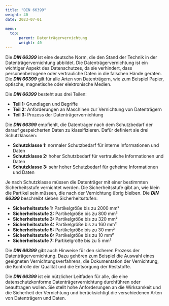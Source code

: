 ```yaml
---
title: "DIN 66399"
weight: 40
date: 2023-07-01

menu:
  top:
      parent: Datenträgervernichtung
      weight: 40
---
```


Die ***DIN 66399*** ist eine deutsche Norm, die den Stand der Technik in der Datenträgervernichtung abbildet. Die Datenträgervernichtung ist ein wichtiger Aspekt des Datenschutzes, da sie verhindert, dass personenbezogene oder vertrauliche Daten in die falschen Hände geraten. Die ***DIN 66399*** gilt für alle Arten von Datenträgern, wie zum Beispiel Papier, optische, magnetische oder elektronische Medien.

Die ***DIN 66399*** besteht aus drei Teilen:

- **Teil 1:** Grundlagen und Begriffe
- **Teil 2:** Anforderungen an Maschinen zur Vernichtung von Datenträgern
- **Teil 3:** Prozess der Datenträgervernichtung

Die ***DIN 66399*** empfiehlt, die Datenträger nach dem Schutzbedarf der darauf gespeicherten Daten zu klassifizieren. Dafür definiert sie drei Schutzklassen:

- **Schutzklasse 1:** normaler Schutzbedarf für interne Informationen und Daten
- **Schutzklasse 2:** hoher Schutzbedarf für vertrauliche Informationen und Daten
- **Schutzklasse 3:** sehr hoher Schutzbedarf für geheime Informationen und Daten

Je nach Schutzklasse müssen die Datenträger mit einer bestimmten Sicherheitsstufe vernichtet werden. Die Sicherheitsstufe gibt an, wie klein die Partikel sein müssen, die nach der Vernichtung übrig bleiben. Die ***DIN 66399*** beschreibt sieben Sicherheitsstufen:

- **Sicherheitsstufe 1:** Partikelgröße bis zu 2000 mm²
- **Sicherheitsstufe 2:** Partikelgröße bis zu 800 mm²
- **Sicherheitsstufe 3:** Partikelgröße bis zu 320 mm²
- **Sicherheitsstufe 4:** Partikelgröße bis zu 160 mm²
- **Sicherheitsstufe 5:** Partikelgröße bis zu 30 mm²
- **Sicherheitsstufe 6:** Partikelgröße bis zu 10 mm²
- **Sicherheitsstufe 7:** Partikelgröße bis zu 5 mm²

Die ***DIN 66399*** gibt auch Hinweise für den sicheren Prozess der Datenträgervernichtung. Dazu gehören zum Beispiel die Auswahl eines geeigneten Vernichtungsverfahrens, die Dokumentation der Vernichtung, die Kontrolle der Qualität und die Entsorgung der Reststoffe.

Die ***DIN 66399*** ist ein nützlicher Leitfaden für alle, die eine datenschutzkonforme Datenträgervernichtung durchführen oder beauftragen wollen. Sie stellt hohe Anforderungen an die Wirksamkeit und die Sicherheit der Vernichtung und berücksichtigt die verschiedenen Arten von Datenträgern und Daten.
